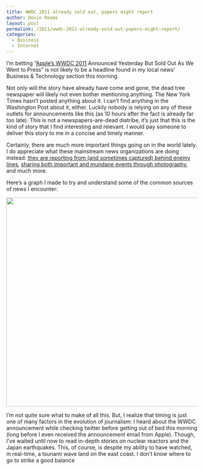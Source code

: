 ```yaml
---
title: WWDC 2011 already sold out, papers might report
author: Devin Reams
layout: post
permalink: /2011/wwdc-2011-already-sold-out-papers-might-report/
categories:
  - Business
  - Internet
---
```

I&#8217;m betting &#8220;[Apple&#8217;s WWDC 2011][1] Announced Yesterday But Sold Out As We Went to Press&#8221; is not likely to be a headline found in my local news&#8217; Business &#038; Technology section this morning.

Not only will the story have already have come and gone, the dead tree newspaper will likely not even bother mentioning anything. The New York Times hasn&#8217;t posted anything about it. I can&#8217;t find anything in the Washington Post about it, either. Luckily nobody is relying on any of these outlets for announcements like this (as 10 hours after the fact is already far too late). This is not a newspapers-are-dead diatribe, it&#8217;s just that this is the kind of story that I find interesting and relevant. I would pay someone to deliver this story to me in a concise and timely manner. 

Certainly, there are much more important things going on in the world lately. I do appreciate what these mainstream news organizations are doing instead: [they are reporting from (and sometimes captured) behind enemy lines][2], [sharing both important and mundane events through photography][3], and much more.

Here&#8217;s a graph I made to try and understand some of the common sources of news I encounter:

[<img src="https://devin.reams.me/wp/wp-content/uploads/2011/03/speed-quality-reporting.png" alt="" title="Speed vs. Quality of Reporting" width="550" height="550" class="aligncenter size-full wp-image-1778" />][4]

I&#8217;m not quite sure what to make of all this. But, I realize that timing is just one of many factors in the evolution of journalism: I heard about the WWDC announcement while checking twitter before getting out of bed this morning (long before I even received the announcement email from Apple). Though, I&#8217;ve waited until now to read in-depth stories on nuclear reactors and the Japan earthquakes. This, of course, is despite my ability to have watched, in real-time, a tsunami wave land on the east coast. I don&#8217;t know where to go to strike a good balance

 [1]: http://developer.apple.com/wwdc/
 [2]: http://www.nytimes.com/2009/06/21/world/asia/21taliban.html
 [3]: http://www.theatlantic.com/infocus/
 [4]: https://devin.reams.me/wp/wp-content/uploads/2011/03/speed-quality-reporting.png